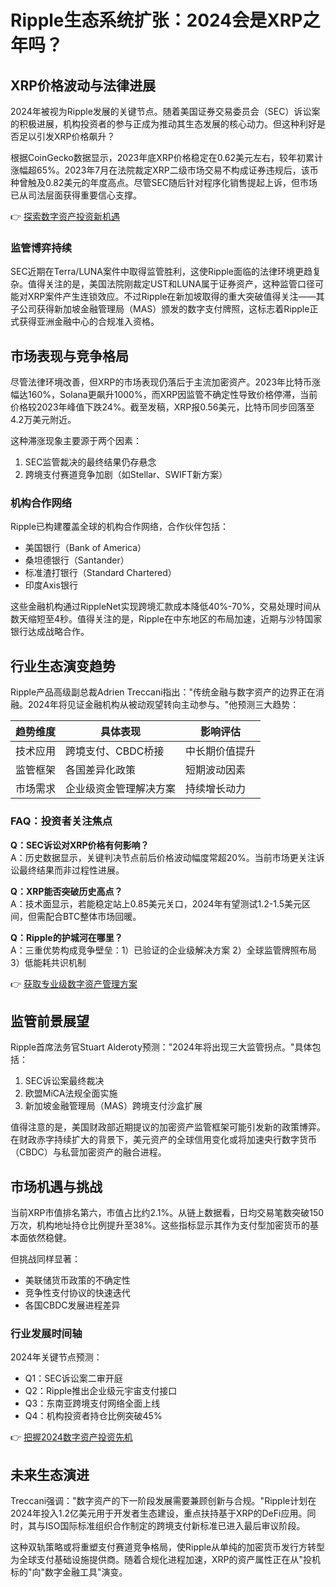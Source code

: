 # Ripple生态系统扩张：2024会是XRP之年吗？

## XRP价格波动与法律进展
2024年被视为Ripple发展的关键节点。随着美国证券交易委员会（SEC）诉讼案的积极进展，机构投资者的参与正成为推动其生态发展的核心动力。但这种利好是否足以引发XRP价格飙升？

根据CoinGecko数据显示，2023年底XRP价格稳定在0.62美元左右，较年初累计涨幅超65%。2023年7月在法院裁定XRP二级市场交易不构成证券违规后，该币种曾触及0.82美元的年度高点。尽管SEC随后针对程序化销售提起上诉，但市场已从司法层面获得重要信心支撑。

👉 [探索数字资产投资新机遇](https://bit.ly/okx_welcome)

### 监管博弈持续
SEC近期在Terra/LUNA案件中取得监管胜利，这使Ripple面临的法律环境更趋复杂。值得关注的是，美国法院刚裁定UST和LUNA属于证券资产，这种监管口径可能对XRP案件产生连锁效应。不过Ripple在新加坡取得的重大突破值得关注——其子公司获得新加坡金融管理局（MAS）颁发的数字支付牌照，这标志着Ripple正式获得亚洲金融中心的合规准入资格。

## 市场表现与竞争格局
尽管法律环境改善，但XRP的市场表现仍落后于主流加密资产。2023年比特币涨幅达160%，Solana更飙升1000%，而XRP因监管不确定性导致价格停滞，当前价格较2023年峰值下跌24%。截至发稿，XRP报0.56美元，比特币同步回落至4.2万美元附近。

这种滞涨现象主要源于两个因素：
1. SEC监管裁决的最终结果仍存悬念
2. 跨境支付赛道竞争加剧（如Stellar、SWIFT新方案）

### 机构合作网络
Ripple已构建覆盖全球的机构合作网络，合作伙伴包括：
- 美国银行（Bank of America）
- 桑坦德银行（Santander）
- 标准渣打银行（Standard Chartered）
- 印度Axis银行

这些金融机构通过RippleNet实现跨境汇款成本降低40%-70%，交易处理时间从数天缩短至4秒。值得关注的是，Ripple在中东地区的布局加速，近期与沙特国家银行达成战略合作。

## 行业生态演变趋势
Ripple产品高级副总裁Adrien Treccani指出："传统金融与数字资产的边界正在消融。2024年将见证金融机构从被动观望转向主动参与。"他预测三大趋势：

| 趋势维度 | 具体表现 | 影响评估 |
|---------|----------|----------|
| 技术应用 | 跨境支付、CBDC桥接 | 中长期价值提升 |
| 监管框架 | 各国差异化政策 | 短期波动因素 |
| 市场需求 | 企业级资金管理解决方案 | 持续增长动力 |

### FAQ：投资者关注焦点
**Q：SEC诉讼对XRP价格有何影响？**  
A：历史数据显示，关键判决节点前后价格波动幅度常超20%。当前市场更关注诉讼最终结果而非过程性进展。

**Q：XRP能否突破历史高点？**  
A：技术面显示，若能稳定站上0.85美元关口，2024年有望测试1.2-1.5美元区间，但需配合BTC整体市场回暖。

**Q：Ripple的护城河在哪里？**  
A：三重优势构成竞争壁垒：1）已验证的企业级解决方案 2）全球监管牌照布局 3）低能耗共识机制

👉 [获取专业级数字资产管理方案](https://bit.ly/okx_welcome)

## 监管前景展望
Ripple首席法务官Stuart Alderoty预测："2024年将出现三大监管拐点。"具体包括：
1. SEC诉讼案最终裁决
2. 欧盟MiCA法规全面实施
3. 新加坡金融管理局（MAS）跨境支付沙盒扩展

值得注意的是，美国财政部近期提议的加密资产监管框架可能引发新的政策博弈。在财政赤字持续扩大的背景下，美元资产的全球信用变化或将加速央行数字货币（CBDC）与私营加密资产的融合进程。

## 市场机遇与挑战
当前XRP市值排名第六，市值占比约2.1%。从链上数据看，日均交易笔数突破150万次，机构地址持仓比例提升至38%。这些指标显示其作为支付型加密货币的基本面依然稳健。

但挑战同样显著：
- 美联储货币政策的不确定性
- 竞争性支付协议的快速迭代
- 各国CBDC发展进程差异

### 行业发展时间轴
2024年关键节点预测：
- Q1：SEC诉讼案二审开庭
- Q2：Ripple推出企业级元宇宙支付接口
- Q3：东南亚跨境支付网络全面上线
- Q4：机构投资者持仓比例突破45%

👉 [把握2024数字资产投资先机](https://bit.ly/okx_welcome)

## 未来生态演进
Treccani强调："数字资产的下一阶段发展需要兼顾创新与合规。"Ripple计划在2024年投入1.2亿美元用于开发者生态建设，重点扶持基于XRP的DeFi应用。同时，其与ISO国际标准组织合作制定的跨境支付新标准已进入最后审议阶段。

这种双轨策略或将重塑支付赛道竞争格局，使Ripple从单纯的加密货币发行方转型为全球支付基础设施提供商。随着合规化进程加速，XRP的资产属性正在从"投机标的"向"数字金融工具"演变。